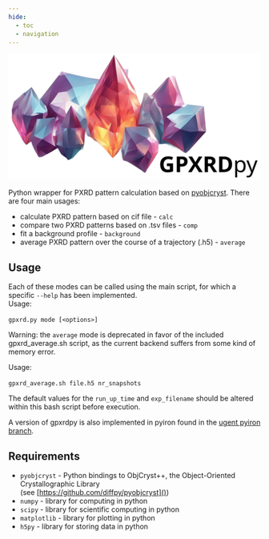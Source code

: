 ```yaml
---
hide:
  - toc
  - navigation
---
```


![gpxrdpy](./gpxrdpy_banner_light.svg)

Python wrapper for PXRD pattern calculation based on [pyobjcryst](https://github.com/diffpy/pyobjcryst). There are four main usages:

* calculate PXRD pattern based on cif file - `calc`
* compare two PXRD patterns based on .tsv files - `comp`
* fit a background profile - `background`
* average PXRD pattern over the course of a trajectory (.h5) - `average`


## Usage
Each of these modes can be called using the main script, for which a specific `--help` has been implemented. <br>
Usage:

`gpxrd.py mode [<options>]`
  
Warning: the `average` mode is deprecated in favor of the included gpxrd_average.sh script, as the current backend suffers from some kind of memory error. <br>

Usage:

`gpxrd_average.sh file.h5 nr_snapshots`

The default values for the `run_up_time` and `exp_filename` should be altered within this bash script before execution.

A version of gpxrdpy is also implemented in pyiron found in the [ugent pyiron branch](https://github.com/SanderBorgmans/pyiron/tree/hpc_ugent_2020).

## Requirements
* `pyobjcryst` - Python bindings to ObjCryst++, the Object-Oriented Crystallographic Library <br> (see [https://github.com/diffpy/pyobjcryst]())
* `numpy` - library for computing in python
* `scipy` - library for scientific computing in python
* `matplotlib` - library for plotting in python
* `h5py` - library for storing data in python
